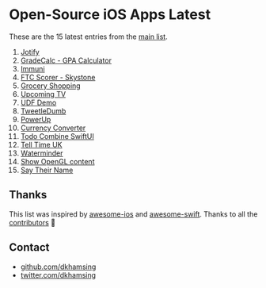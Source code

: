 # Open-Source iOS Apps Latest

These are the 15 latest entries from the [main list](https://github.com/dkhamsing/open-source-ios-apps).


1. [Jotify](https://github.com/leathalman/Jotify)
2. [GradeCalc - GPA Calculator](https://github.com/marlon360/grade-calc)
3. [Immuni](https://github.com/immuni-app/immuni-app-ios)
4. [FTC Scorer - Skystone](https://github.com/Pondorasti/StonkScorer)
5. [Grocery Shopping](https://github.com/Widle-Studio/Grocery-App)
6. [Upcoming TV](https://github.com/dkhamsing/upcomingtv)
7. [UDF Demo](https://github.com/AlexeyDemedetskiy/SwiftUI-UDF-Demo)
8. [TweetleDumb](https://github.com/IanKeen/TweetleDumb)
9. [PowerUp](https://github.com/anitab-org/powerup-iOS)
10. [Currency Converter](https://github.com/alexliubj/SwiftUI-Currency-Converter)
11. [Todo Combine SwiftUI](https://github.com/jamfly/SwiftUI-Combine-todo-example)
12. [Tell Time UK](https://github.com/renaudjenny/telltime)
13. [Waterminder](https://github.com/caiobzen/water-reminder-swiftui)
14. [Show OpenGL content](https://github.com/bradley/iOSSwiftOpenGL)
15. [Say Their Name](https://github.com/Say-Their-Name/say-their-names-ios)

## Thanks

This list was inspired by [awesome-ios](https://github.com/vsouza/awesome-ios) and [awesome-swift](https://github.com/matteocrippa/awesome-swift). Thanks to all the [contributors](https://github.com/dkhamsing/open-source-ios-apps/graphs/contributors) 🎉 

## Contact

- [github.com/dkhamsing](https://github.com/dkhamsing)
- [twitter.com/dkhamsing](https://twitter.com/dkhamsing)
